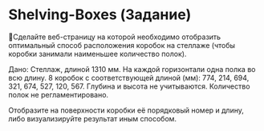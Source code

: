 # Shelving-Boxes (Задание)
🧩Сделайте веб-страницу на которой необходимо отобразить оптимальный способ расположения коробок на стеллаже (чтобы коробки занимали наименьшее количество полок). 

Дано: 
Стеллаж, длиной 1310 мм. На каждой горизонтали одна полка во всю длину. 
8 коробок с соответствующей длиной (мм): 774, 214, 694, 321, 674, 527, 120, 567. 
Глубина и высота не учитываются. Количество полок не регламентировано. 

Отобразите на поверхности коробки её порядковый номер и длину, либо визуализируйте результат иным способом.
